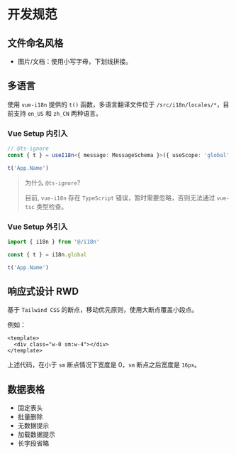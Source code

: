 # 开发规范

## 文件命名风格

- 图片/文档：使用小写字母，下划线拼接。

## 多语言

使用 `vue-i18n` 提供的 `t()` 函数，多语言翻译文件位于 `/src/i18n/locales/*`，目前支持 `en_US` 和 `zh_CN` 两种语言。

### Vue Setup 内引入

```typescript
// @ts-ignore
const { t } = useI18n<{ message: MessageSchema }>({ useScope: 'global' })

t('App.Name')
```

> 为什么 `@ts-ignore`?
>
> 目前, `vue-i18n` 存在 `TypeScript` 错误，暂时需要忽略，否则无法通过 `vue-tsc` 类型检查。

### Vue Setup 外引入

```typescript
import { i18n } from '@/i18n'

const { t } = i18n.global

t('App.Name')
```

## 响应式设计 RWD

基于 `Tailwind CSS` 的断点，移动优先原则，使用大断点覆盖小段点。

例如：

```vue
<template>
  <div class="w-0 sm:w-4"></div>
</template>
```

上述代码，在小于 `sm` 断点情况下宽度是 0，`sm` 断点之后宽度是 `16px`。

## 数据表格

- 固定表头
- 批量删除
- 无数据提示
- 加载数据提示
- 长字段省略
